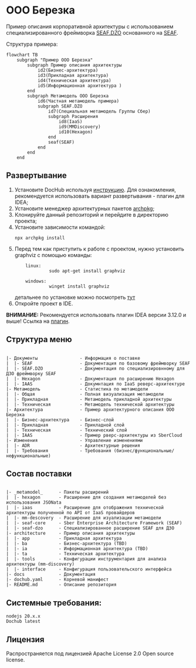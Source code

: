 # ООО Березка
Пример описания корпоративной архитектуры с использованием специализированного 
фреймворка [SEAF.DZO](https://github.com/SEAFTeam/seaf-dzo-core) основанного на [SEAF](https://github.com/SEAFTeam/seaf-core).

Структура примера:
```mermaid
flowchart TB
    subgraph "Пример ООО Березка"
        subgraph Пример описания архитектуры
            id2(Бизнес-архитектура)
            id3(Прикладная архитектура)
            id4(Техническая архитектура)
            id5(Информационная архитектура )
        end
        subgraph Метамодель ООО Березка
            id6(Частная метамодель примера)
            subgraph SEAF.DZO
                id7(Специальная метамодель Группы Сбер)
                subgraph Расширения
                    id8(IaaS)
                    id9(MMDiscovery)
                    id10(Hexagon)
                end
                seaf(SEAF)
            end
        end
    end
```

## Развертывание

1. Установите DocHub используя [инструкцию](https://github.com/RabotaRu/DocHub#быстрый-старт). 
   Для ознакомления, рекомендуется использовать вариант развертывания - плагин для IDEA;
2. Установите менеджер архитектурных пакетов [archpkg](https://www.npmjs.com/package/archpkg);
3. Клонируйте данный репозиторий и перейдите в директорию проекта;
4. Установите зависимости командой:
   ```console
   npx archpkg install
   ```
5. Перед тем как приступить к работе с проектом, нужно установить graphviz c помощью команды:
    ```console
        linux: 
                 sudo apt-get install graphviz
        
        windows: 
                 winget install graphviz
    ```
   детальнее по установке можно посмотреть [тут](https://graphviz.org/download/)
6. Откройте проект в IDE.

**ВНИМАНИЕ:**
 Рекомендуется использовать плагин IDEA версии 3.12.0 и выше!
 Ссылка на [плагин](https://github.com/RabotaRu/DocHub/tree/master/distrib).

## Структура меню
```

|- Документы                - Информация о поставке
|  |- SEAF                  - Документация по базовому фреймворку SEAF
|  |- SEAF.DZO              - Документация по специализировнному для ДЗО фреймворку SEAF
|  |- Hexagon               - Документация по расширению Hexagon
|  |- IAAS                  - Докумнтация по IaaS реверс-архитектуре
|- Метамодель               - Статистика по метамодели
|  |- Общая                 - Полная визуализация метамодели
|  |- Прикладная            - Метамодель прикладной архитектуры
|  |- Техническая           - Метамодель технической архитектуры
|- Архитектура              - Пример архитектурного описания ООО Березка
|  |- Бизнес-архитектура    - Бизнес-слой
|  |- Прикладная            - Прикладной слой
|  |- Техническая           - Технический слой
|  |- IAAS                  - Пример рверс-архитектуры из SberCloud
|- Изменения                - Управление изменениями
|  |- ADR                   - Архитектурные решения
|  |- Требования            - Требования (бизнес/функциональные/нефункциональные)
```

## Состав поставки

```

|- _metamodel_      - Пакеты расширений
|  |- hexagon       - Расширение для создания метамоделей без использования JSONata
|  |- iaas          - Расширение для отображения технической архитектуры полученной по API от IaaS провайдеров
|  |- mm-descovery  - Расширение для изуализации метамодели
|  |- seaf-core     - Sber Enterprise Architecture Framework (SEAF)
|  |- seaf-dzo      - Специализированное расширение SEAF для ДЗО
|- architecture     - Пример описания архитектуры 
|  |- app           - Прикладная архитектура
|  |- ba            - Бизнес-архитектура (TBD)
|  |- ia            - Информационная архитектура (TBD)
|  |- ta            - Техническая архитектура 
|  |- tools         - Конфигурации инструментария для анализа архитектуры (mm-discovery)
|  |- interface     - Конфигурация пользовательского интерфейса 
|- docs             - Документация
|- dochub.yaml      - Корневой манифест 
|- README.md        - Описание репозитория

```

## Системные требования:
```
nodejs 20.х.х
Dochub latest
```


## Лицензия

Распространяется под лицензией Apache License 2.0 Open source license.

